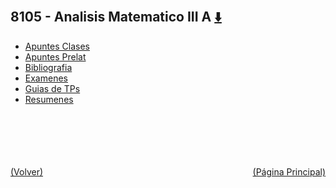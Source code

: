
<html>
<body>
<h2>8105 - Analisis Matematico III A <a href="https://downgit.github.io/#/home?url=https://github.com/Apuntes-FIUBA/Apuntes-Electronica/tree/main/81 - Matemática/8105 - Analisis Matematico III A" style="font-size:20px">  ⬇️ </a></h2>
<ul>
    <li><a href="Apuntes Clases">Apuntes Clases</a></li>
    <li><a href="Apuntes Prelat">Apuntes Prelat</a></li>
    <li><a href="Bibliografia">Bibliografia</a></li>
    <li><a href="Examenes">Examenes</a></li>
    <li><a href="Guias de TPs">Guias de TPs</a></li>
    <li><a href="Resumenes">Resumenes</a></li>
</ul>
</body>
</html>




<br><br><br><br><br><a href="../" style="float: left">(Volver)</a> <a href="https://apuntes-fiuba.github.io/Apuntes-Electronica" style="float: right">(Página Principal)</a>
